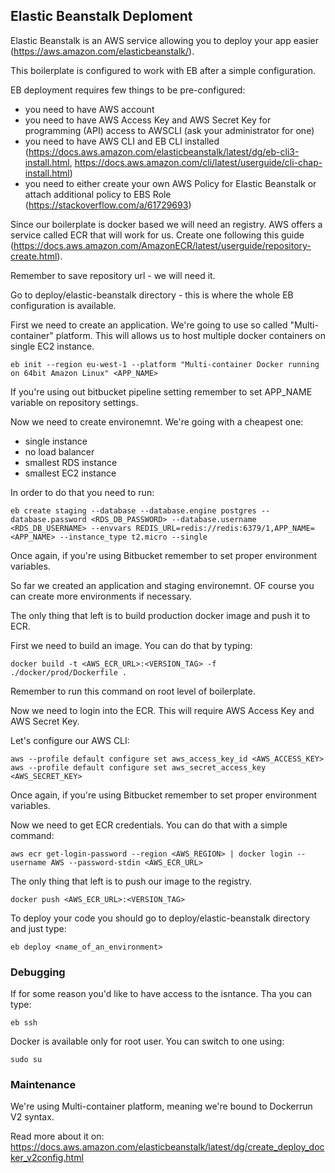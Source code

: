 ## Elastic Beanstalk Deploment

Elastic Beanstalk is an AWS service allowing you to deploy your app easier (https://aws.amazon.com/elasticbeanstalk/).

This boilerplate is configured to work with EB after a simple configuration.

EB deployment requires few things to be pre-configured:
- you need to have AWS account
- you need to have AWS Access Key and AWS Secret Key for 
programming (API) access to AWSCLI (ask your administrator for one)
- you need to have AWS CLI and EB CLI installed (https://docs.aws.amazon.com/elasticbeanstalk/latest/dg/eb-cli3-install.html, https://docs.aws.amazon.com/cli/latest/userguide/cli-chap-install.html)
- you need to either create your own AWS Policy for Elastic Beanstalk or attach additional policy to EBS Role (https://stackoverflow.com/a/61729693)

Since our boilerplate is docker based we will need an registry. AWS offers a service called ECR that will work for us. Create one following this guide (https://docs.aws.amazon.com/AmazonECR/latest/userguide/repository-create.html).

Remember to save repository url - we will need it.

Go to deploy/elastic-beanstalk directory - this is where the whole EB configuration is available.

First we need to create an application. We're going to use so called "Multi-container" platform. This will allows us to host multiple docker containers on single EC2 instance.

```
eb init --region eu-west-1 --platform "Multi-container Docker running on 64bit Amazon Linux" <APP_NAME>
```

If you're using out bitbucket pipeline setting remember to set APP_NAME variable on repository settings.

Now we need to create environemnt. We're going with a cheapest one:
- single instance
- no load balancer
- smallest RDS instance
- smallest EC2 instance

In order to do that you need to run:

```
eb create staging --database --database.engine postgres --database.password <RDS_DB_PASSWORD> --database.username <RDS_DB_USERNAME> --envvars REDIS_URL=redis://redis:6379/1,APP_NAME=<APP_NAME> --instance_type t2.micro --single
```

Once again, if you're using Bitbucket remember to set proper environment variables.

So far we created an application and staging environemnt. OF course you can create more environments if necessary.

The only thing that left is to build production docker image and push it to ECR.

First we need to build an image. You can do that by typing:

```
docker build -t <AWS_ECR_URL>:<VERSION_TAG> -f ./docker/prod/Dockerfile .
````

Remember to run this command on root level of boilerplate.

Now we need to login into the ECR. This will require AWS Access Key and AWS Secret Key.

Let's configure our AWS CLI:

```
aws --profile default configure set aws_access_key_id <AWS_ACCESS_KEY>
aws --profile default configure set aws_secret_access_key <AWS_SECRET_KEY>
```

Once again, if you're using Bitbucket remember to set proper environment variables.

Now we need to get ECR credentials. You can do that with a simple command:

```
aws ecr get-login-password --region <AWS_REGION> | docker login --username AWS --password-stdin <AWS_ECR_URL>
```

The only thing that left is to push our image to the registry.

```
docker push <AWS_ECR_URL>:<VERSION_TAG>
```

To deploy your code you should go to deploy/elastic-beanstalk directory and just type:

```
eb deploy <name_of_an_environment>
```

### Debugging

If for some reason you'd like to have access to the isntance. Tha you can type:

```
eb ssh
```

Docker is available only for root user. You can switch to one using:

```
sudo su
```

### Maintenance

We're using Multi-container platform, meaning we're bound to Dockerrun V2 syntax.

Read more about it on: https://docs.aws.amazon.com/elasticbeanstalk/latest/dg/create_deploy_docker_v2config.html